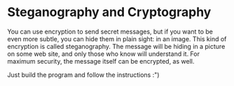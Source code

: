 # Steganography and Cryptography

You can use encryption to send secret messages, but if you want to be even more subtle, you can hide them in plain sight: in an image. 
This kind of encryption is called steganography. 
The message will be hiding in a picture on some web site, and only those who know will understand it. 
For maximum security, the message itself can be encrypted, as well.

Just build the program and follow the instructions :")

